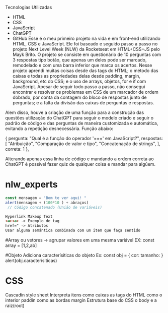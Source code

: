 Tecnologias Utilizadas
- HTML
- CSS
- JavaScript
- ChatGPT
- GitHub
Esse é o meu primeiro projeto na vida e em front-end utilizando HTML, CSS e JavaScript. Ele foi baseado e seguido passo a passo no projeto Next Level Week (NLW) da Rocketseat em HTML+CSS+JS pelo Mayk Brito. 
O projeto se consiste em questionário de 10 perguntas com 3 respostas tipo botão, que apenas um deles pode ser marcado, remodelado e com uma barra inferior que marca os acertos.
Nesse projeto aprendi muitas coisas desde das tags do HTML; o método das caixas e todas as propriedades delas desde padding, margin, background, etc do CSS; e o uso de arrays,  objetos, for e if com JavaScript. 
Apesar de seguir todo passo a passo, não consegui encontrar e resolver os problemas em CSS de um marcador de ordem dobrado, por conta da contagem do bloco de respostas junto de perguntas; e a falta da divisão das caixas de perguntas e respostas.

Alem disso, houve a criação de uma função para a construção das questões utilização do ChatGPT para seguir o modelo criado e seguir o padrão de código e das perguntas de maneira customizada e automática, evitando a repetição desnecessária. Função abaixo:

{
      pergunta: "Qual é a função do operador '===' em JavaScript?",
      respostas: [
        "Atribuição",
        "Comparação de valor e tipo",
        "Concatenação de strings",
      ],
      correta: 1
    },

 Alterando apenas essa linha de código e mandando a ordem correta ao ChatGPT é possível fazer quiz de qualquer coisa e mandar para algúem.






















# nlw_experts
```js
const mensagem = "Bom te ver aqui! "
alert(mensagem + (100*10 ) + abraços)
 // Código concatenado (União de variáveis) 
```

```HTML
Hyperlink Makeup Text
<a><a> -> Exemplo de tag
href=" -> Atributos
Usar alguma semântica combinada com um item que faça sentido
```
#Array ou vetores
-> agrupar valores em uma mesma variável
EX: const array = [1,2,ab]

#Objeto
Adiciona caracterísiticas do objeto
Ex: const obj = {
  cor:
  tamanho:
}
alert(obj.caracterísiticas)


# CSS
  Cascadin style sheet
  Interpreta itens como caixas as tags do HTML
  como o interior paddin
  como as bordas margin
  Estrutura base do CSS o body e a raiz(root) <html>

